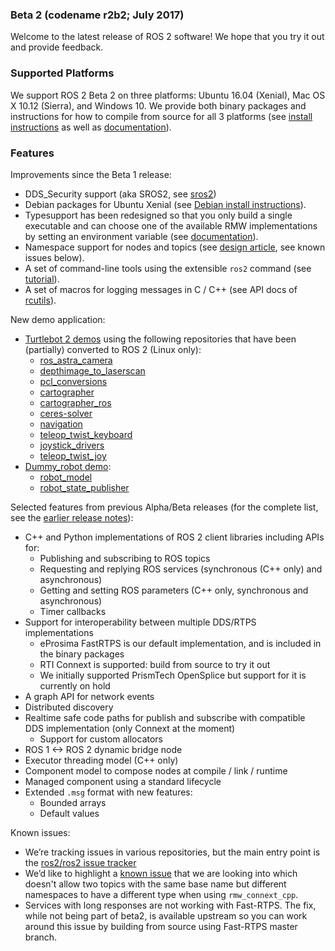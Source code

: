 ### Beta 2 (codename r2b2; July 2017)

Welcome to the latest release of ROS 2 software! We hope that you try it out and provide feedback.

### Supported Platforms

We support ROS 2 Beta 2 on three platforms: Ubuntu 16.04 (Xenial), Mac OS X 10.12 (Sierra), and Windows 10.
We provide both binary packages and instructions for how to compile from source for all 3 platforms (see [install instructions](Installation.md) as well as [documentation](http://docs.ros2.org/beta2/)).

### Features

Improvements since the Beta 1 release:
* DDS_Security support (aka SROS2, see [sros2](https://github.com/ros2/sros2))
* Debian packages for Ubuntu Xenial (see [Debian install instructions](Linux-Install-Debians.md)).
* Typesupport has been redesigned so that you only build a single executable and can choose one of the available RMW implementations by setting an environment variable (see [documentation](Working-with-multiple-RMW-implementations.md)).
* Namespace support for nodes and topics (see [design article](http://design.ros2.org/articles/topic_and_service_names.html), see known issues below).
* A set of command-line tools using the extensible `ros2` command (see [tutorial](Introspection-with-command-line-tools.md)).
* A set of macros for logging messages in C / C++ (see API docs of [rcutils](http://docs.ros2.org/beta2/api/rcutils/index.html)).

New demo application:
* [Turtlebot 2 demos](https://github.com/ros2/turtlebot2_demo) using the following repositories that have been (partially) converted to ROS 2 (Linux only):
  * [ros_astra_camera](https://github.com/ros2/ros_astra_camera.git)
  * [depthimage_to_laserscan](https://github.com/ros2/depthimage_to_laserscan.git)
  * [pcl_conversions](https://github.com/ros2/pcl_conversions.git)
  * [cartographer](https://github.com/ros2/cartographer.git)
  * [cartographer_ros](https://github.com/ros2/cartographer_ros.git)
  * [ceres-solver](https://github.com/ros2/ceres-solver.git)
  * [navigation](https://github.com/ros2/navigation.git)
  * [teleop_twist_keyboard](https://github.com/ros2/teleop_twist_keyboard.git)
  * [joystick_drivers](https://github.com/ros2/joystick_drivers.git)
  * [teleop_twist_joy](https://github.com/ros2/teleop_twist_joy.git)
* [Dummy_robot demo](dummy-robot-demo.md):
  * [robot_model](https://github.com/ros2/robot_model)
  * [robot_state_publisher](https://github.com/ros2/robot_state_publisher)

Selected features from previous Alpha/Beta releases (for the complete list, see the [earlier release notes](Releases.md)):
* C++ and Python implementations of ROS 2 client libraries including APIs for:
  * Publishing and subscribing to ROS topics
  * Requesting and replying ROS services (synchronous (C++ only) and asynchronous)
  * Getting and setting ROS parameters (C++ only, synchronous and asynchronous)
  * Timer callbacks
* Support for interoperability between multiple DDS/RTPS implementations
  * eProsima FastRTPS is our default implementation, and is included in the binary packages
  * RTI Connext is supported: build from source to try it out
  * We initially supported PrismTech OpenSplice but support for it is currently on hold
* A graph API for network events
* Distributed discovery
* Realtime safe code paths for publish and subscribe with compatible DDS implementation (only Connext at the moment)
  * Support for custom allocators
* ROS 1 <-> ROS 2 dynamic bridge node
* Executor threading model (C++ only)
* Component model to compose nodes at compile / link / runtime
* Managed component using a standard lifecycle
* Extended `.msg` format with new features:
  * Bounded arrays
  * Default values

Known issues:
* We’re tracking issues in various repositories, but the main entry point is the [ros2/ros2 issue tracker](https://github.com/ros2/ros2/issues)
* We’d like to highlight a [known issue](https://github.com/ros2/rmw_connext/issues/234) that we are looking into which doesn't allow two topics with the same base name but different namespaces to have a different type when using `rmw_connext_cpp`.
* Services with long responses are not working with Fast-RTPS. The fix, while not being part of beta2, is available upstream so you can work around this issue by building from source using Fast-RTPS master branch.